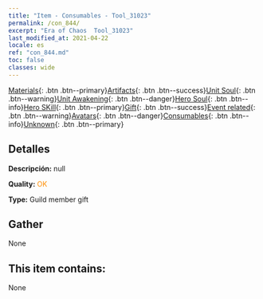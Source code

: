```yaml
---
title: "Item - Consumables - Tool_31023"
permalink: /con_844/
excerpt: "Era of Chaos  Tool_31023"
last_modified_at: 2021-04-22
locale: es
ref: "con_844.md"
toc: false
classes: wide
---
```

 [Materials](/ItemsES/){: .btn .btn--primary}[Artifacts](/ItemsES/Artifacts/){: .btn .btn--success}[Unit Soul](/ItemsES/UnitSoul/){: .btn .btn--warning}[Unit Awakening](/ItemsES/UnitAwakening/){: .btn .btn--danger}[Hero Soul](/ItemsES/HeroSoul/){: .btn .btn--info}[Hero SKill](/ItemsES/HeroSkill/){: .btn .btn--primary}[Gift](/ItemsES/Gift/){: .btn .btn--success}[Event related](/ItemsES/Events/){: .btn .btn--warning}[Avatars](/ItemsES/Avatars/){: .btn .btn--danger}[Consumables](/ItemsES/Consumables/){: .btn .btn--info}[Unknown](/ItemsES/Unknown/){: .btn .btn--primary}

## Detalles
 **Descripción:** null

 **Quality:** <span style="color: #FF8C00">OK</span>

 **Type:** Guild member gift

## Gather

  None

## This item contains:

  None

